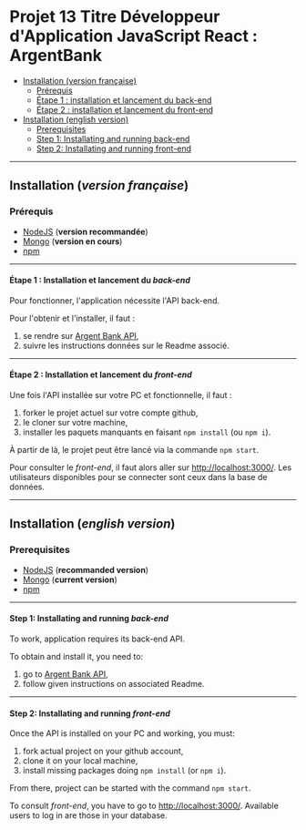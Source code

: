# Projet 13 Titre Développeur d'Application JavaScript React : ArgentBank

- [Installation (version française)](#installation-version-française)
    - [Prérequis](#prérequis)
    - [Étape 1 : installation et lancement du back-end](#étape-1--installation-et-lancement-du-back-end)
    - [Étape 2 : installation et lancement du front-end](#étape-2--installation-et-lancement-du-front-end)
- [Installation (english version)](#installation-english-version)
    - [Prerequisites](#prerequisites)
    - [Step 1: Installating and running back-end](#step-1-installating-and-running-back-end)
    - [Step 2: Installating and running front-end](#step-2-installating-and-running-front-end)

---

## Installation (*version française*)

### Prérequis

* [NodeJS](https://nodejs.org/fr/) (**version recommandée**)
* [Mongo](https://www.mongodb.com/docs/manual/) (**version en cours**)
* [npm](https://www.npmjs.com/)

---

#### Étape 1 : Installation et lancement du *back-end*

Pour fonctionner, l'application nécessite l'API back-end.

Pour l'obtenir et l'installer, il faut :
1. se rendre sur [Argent Bank API](https://github.com/OpenClassrooms-Student-Center/Project-10-Bank-API),
2. suivre les instructions données sur le Readme associé.

---

#### Étape 2 : Installation et lancement du *front-end*

Une fois l'API installée sur votre PC et fonctionnelle, il faut :
1. forker le projet actuel sur votre compte github,
2. le cloner sur votre machine,
3. installer les paquets manquants en faisant `npm install` (ou `npm i`).

À partir de là, le projet peut être lancé via la commande `npm start`.

Pour consulter le *front-end*, il faut alors aller sur [http://localhost:3000/](http://localhost:3000/).
Les utilisateurs disponibles pour se connecter sont ceux dans la base de données.

---
## Installation (*english version*)

### Prerequisites

* [NodeJS](https://nodejs.org/en/) (**recommanded version**)
* [Mongo](https://www.mongodb.com/docs/manual/) (**current version**)
* [npm](https://www.npmjs.com/)

---

#### Step 1: Installating and running *back-end*

To work, application requires its back-end API.

To obtain and install it, you need to:
1. go to [Argent Bank API](https://github.com/OpenClassrooms-Student-Center/Project-10-Bank-API),
2. follow given instructions on associated Readme.

---

#### Step 2: Installating and running *front-end*

Once the API is installed on your PC and working, you must:
1. fork actual project on your github account,
2. clone it on your local machine,
3. install missing packages doing `npm install` (or `npm i`).

From there, project can be started with the command `npm start`.

To consult *front-end*, you have to go to [http://localhost:3000/](http://localhost:3000/).
Available users to log in are those in your database.
